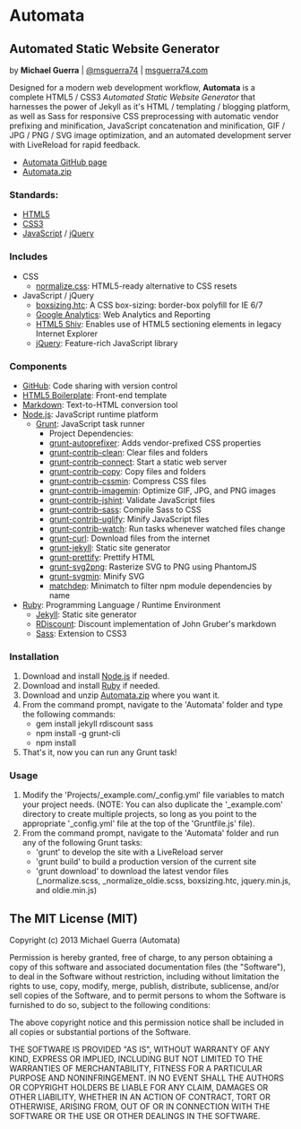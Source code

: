 Automata
=========

Automated Static Website Generator
----------------------------------

by **Michael Guerra** | [@msguerra74][] | [msguerra74.com][]

Designed for a modern web development workflow, **Automata** is a complete HTML5 / CSS3 *Automated Static Website Generator* that harnesses the power of Jekyll as it's HTML / templating / blogging platform, as well as Sass for responsive CSS preprocessing with automatic vendor prefixing and minification, JavaScript concatenation and minification, GIF / JPG / PNG / SVG image optimization, and an automated development server with LiveReload for rapid feedback.

- [Automata GitHub page][]
- [Automata.zip][]

### Standards:

- [HTML5][]
- [CSS3][]
- [JavaScript][] / [jQuery][]

### Includes

- CSS
    - [normalize.css][]: HTML5-ready alternative to CSS resets
- JavaScript / jQuery
    - [boxsizing.htc][]: A CSS box-sizing: border-box polyfill for IE 6/7
    - [Google Analytics][]: Web Analytics and Reporting
    - [HTML5 Shiv][]: Enables use of HTML5 sectioning elements in legacy Internet Explorer
    - [jQuery][]: Feature-rich JavaScript library

### Components

- [GitHub][]: Code sharing with version control
- [HTML5 Boilerplate][]: Front-end template
- [Markdown][]: Text-to-HTML conversion tool
- [Node.js][]: JavaScript runtime platform
    - [Grunt][]: JavaScript task runner
        - Project Dependencies:
        - [grunt-autoprefixer][]: Adds vendor-prefixed CSS properties
        - [grunt-contrib-clean][]: Clear files and folders
        - [grunt-contrib-connect][]: Start a static web server
        - [grunt-contrib-copy][]: Copy files and folders
        - [grunt-contrib-cssmin][]: Compress CSS files
        - [grunt-contrib-imagemin][]: Optimize GIF, JPG, and PNG images
        - [grunt-contrib-jshint][]: Validate JavaScript files
        - [grunt-contrib-sass][]: Compile Sass to CSS
        - [grunt-contrib-uglify][]: Minify JavaScript files
        - [grunt-contrib-watch][]: Run tasks whenever watched files change
        - [grunt-curl][]: Download files from the internet
        - [grunt-jekyll][]: Static site generator
        - [grunt-prettify][]: Prettify HTML
        - [grunt-svg2png][]: Rasterize SVG to PNG using PhantomJS
        - [grunt-svgmin][]: Minify SVG
        - [matchdep][]: Minimatch to filter npm module dependencies by name
- [Ruby][]: Programming Language / Runtime Environment
    - [Jekyll][]: Static site generator
    - [RDiscount][]: Discount implementation of John Gruber's markdown
    - [Sass][]: Extension to CSS3

### Installation

1. Download and install [Node.js][] if needed.
2. Download and install [Ruby][] if needed.
3. Download and unzip [Automata.zip][] where you want it.
4. From the command prompt, navigate to the 'Automata' folder and type the following commands:
    - gem install jekyll rdiscount sass
    - npm install -g grunt-cli
    - npm install
5. That's it, now you can run any Grunt task!

### Usage

1. Modify the 'Projects/\_example.com/\_config.yml' file variables to match your project needs. (NOTE: You can also duplicate the '\_example.com' directory to create multiple projects, so long as you point to the appropriate '\_config.yml' file at the top of the 'Gruntfile.js' file).
2. From the command prompt, navigate to the 'Automata' folder and run any of the following Grunt tasks:
    - 'grunt' to develop the site with a LiveReload server
    - 'grunt build' to build a production version of the current site
    - 'grunt download' to download the latest vendor files (\_normalize.scss, \_normalize_oldie.scss, boxsizing.htc, jquery.min.js, and oldie.min.js)

The MIT License (MIT)
---------------------

Copyright (c) 2013 Michael Guerra (Automata)

Permission is hereby granted, free of charge, to any person obtaining a copy of this software and associated documentation files (the "Software"), to deal in the Software without restriction, including without limitation the rights to use, copy, modify, merge, publish, distribute, sublicense, and/or sell copies of the Software, and to permit persons to whom the Software is furnished to do so, subject to the following conditions:

The above copyright notice and this permission notice shall be included in all copies or substantial portions of the Software.

THE SOFTWARE IS PROVIDED "AS IS", WITHOUT WARRANTY OF ANY KIND, EXPRESS OR IMPLIED, INCLUDING BUT NOT LIMITED TO THE WARRANTIES OF MERCHANTABILITY, FITNESS FOR A PARTICULAR PURPOSE AND NONINFRINGEMENT. IN NO EVENT SHALL THE AUTHORS OR COPYRIGHT HOLDERS BE LIABLE FOR ANY CLAIM, DAMAGES OR OTHER LIABILITY, WHETHER IN AN ACTION OF CONTRACT, TORT OR OTHERWISE, ARISING FROM, OUT OF OR IN CONNECTION WITH THE SOFTWARE OR THE USE OR OTHER DEALINGS IN THE SOFTWARE.

<!-- Links -->

[@msguerra74]: http://twitter.com/msguerra74
[Automata.zip]: https://github.com/msguerra74/Automata/archive/master.zip
[boxsizing.htc]: https://github.com/Schepp/box-sizing-polyfill
[CSS3]: http://www.w3.org/Style/CSS/current-work.en.html
[GitHub]: https://github.com/msguerra74
[Automata GitHub page]: https://github.com/msguerra74/Automata
[Google Analytics]: http://www.google.com/analytics/
[Grunt]: http://gruntjs.com/
[grunt-autoprefixer]: https://github.com/nDmitry/grunt-autoprefixer
[grunt-contrib-clean]: https://github.com/gruntjs/grunt-contrib-clean
[grunt-contrib-connect]: https://github.com/gruntjs/grunt-contrib-connect
[grunt-contrib-copy]: https://github.com/gruntjs/grunt-contrib-copy
[grunt-contrib-cssmin]: https://github.com/gruntjs/grunt-contrib-cssmin
[grunt-contrib-imagemin]: https://github.com/gruntjs/grunt-contrib-imagemin
[grunt-contrib-jshint]: https://github.com/gruntjs/grunt-contrib-jshint
[grunt-contrib-sass]: https://github.com/gruntjs/grunt-contrib-sass
[grunt-contrib-uglify]: https://github.com/gruntjs/grunt-contrib-uglify
[grunt-contrib-watch]: https://github.com/gruntjs/grunt-contrib-watch
[grunt-curl]: https://github.com/twolfson/grunt-curl
[grunt-jekyll]: https://github.com/dannygarcia/grunt-jekyll
[grunt-prettify]: https://github.com/jonschlinkert/grunt-prettify
[grunt-svg2png]: https://github.com/dbushell/grunt-svg2png
[grunt-svgmin]: https://github.com/sindresorhus/grunt-svgmin
[HTML5]: http://www.w3.org/html/wg/drafts/html/master/
[HTML5 Boilerplate]: https://github.com/h5bp/html5-boilerplate
[HTML5 Shiv]: https://github.com/aFarkas/html5shiv
[JavaScript]: https://developer.mozilla.org/en-US/docs/Web/JavaScript
[Jekyll]: http://jekyllrb.com/
[jQuery]: http://jquery.com/
[Markdown]: http://daringfireball.net/projects/markdown/
[matchdep]: https://github.com/tkellen/node-matchdep
[msguerra74.com]: http://msguerra74.com/
[node.js]: http://nodejs.org/
[normalize.css]: https://github.com/necolas/normalize.css
[RDiscount]: https://github.com/davidfstr/rdiscount
[Ruby]: https://www.ruby-lang.org/en/
[Sass]: http://sass-lang.com/
